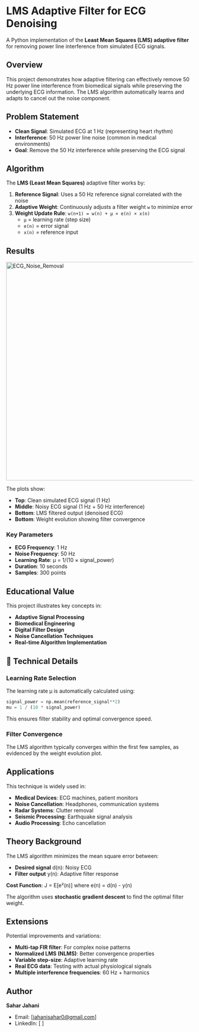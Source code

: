 # LMS Adaptive Filter for ECG Denoising

A Python implementation of the **Least Mean Squares (LMS) adaptive filter** for removing power line interference from simulated ECG signals.

## Overview

This project demonstrates how adaptive filtering can effectively remove 50 Hz power line interference from biomedical signals while preserving the underlying ECG information.
The LMS algorithm automatically learns and adapts to cancel out the noise component.

## Problem Statement

- **Clean Signal**: Simulated ECG at 1 Hz (representing heart rhythm)
- **Interference**: 50 Hz power line noise (common in medical environments)
- **Goal**: Remove the 50 Hz interference while preserving the ECG signal

## Algorithm

The **LMS (Least Mean Squares)** adaptive filter works by:

1. **Reference Signal**: Uses a 50 Hz reference signal correlated with the noise
2. **Adaptive Weight**: Continuously adjusts a filter weight `w` to minimize error
3. **Weight Update Rule**: `w(n+1) = w(n) + μ × e(n) × x(n)`
   - `μ` = learning rate (step size)
   - `e(n)` = error signal
   - `x(n)` = reference input

## Results

<img width="735" height="589" alt="ECG_Noise_Removal" src="https://github.com/user-attachments/assets/ef5b4203-b188-4359-a9d7-ab204fcc66de" />


The plots show:
- **Top**: Clean simulated ECG signal (1 Hz)
- **Middle**: Noisy ECG signal (1 Hz + 50 Hz interference)
- **Bottom**: LMS filtered output (denoised ECG)
- **Bottom**: Weight evolution showing filter convergence

### Key Parameters
- **ECG Frequency**: 1 Hz
- **Noise Frequency**: 50 Hz
- **Learning Rate**: μ = 1/(10 × signal_power)
- **Duration**: 10 seconds
- **Samples**: 300 points


## Educational Value

This project illustrates key concepts in:
- **Adaptive Signal Processing**
- **Biomedical Engineering**
- **Digital Filter Design**
- **Noise Cancellation Techniques**
- **Real-time Algorithm Implementation**

## 🔧 Technical Details

### Learning Rate Selection
The learning rate μ is automatically calculated using:
```python
signal_power = np.mean(reference_signal**2)
mu = 1 / (10 * signal_power)
```
This ensures filter stability and optimal convergence speed.

### Filter Convergence
The LMS algorithm typically converges within the first few samples, as evidenced by the weight evolution plot.

## Applications
This technique is widely used in:
- **Medical Devices**: ECG machines, patient monitors
- **Noise Cancellation**: Headphones, communication systems
- **Radar Systems**: Clutter removal
- **Seismic Processing**: Earthquake signal analysis
- **Audio Processing**: Echo cancellation

## Theory Background
The LMS algorithm minimizes the mean square error between:
- **Desired signal** d(n): Noisy ECG
- **Filter output** y(n): Adaptive filter response

**Cost Function**: J = E[e²(n)] where e(n) = d(n) - y(n)

The algorithm uses **stochastic gradient descent** to find the optimal filter weight.

## Extensions
Potential improvements and variations:
- **Multi-tap FIR filter**: For complex noise patterns
- **Normalized LMS (NLMS)**: Better convergence properties
- **Variable step-size**: Adaptive learning rate
- **Real ECG data**: Testing with actual physiological signals
- **Multiple interference frequencies**: 60 Hz + harmonics


## Author
**Sahar Jahani**  
- Email: [jahanisahar0@gmail.com]
-  LinkedIn: [   ]
